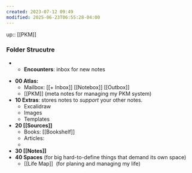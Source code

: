 ```yaml
---
created: 2023-07-12 09:49
modified: 2025-06-23T06:55:28-04:00
---
```

up::  [[PKM]]

### Folder Strucutre

+ + **Encounters**: inbox for new notes
- **00 Atlas:**
    - Mailbox: [[+ Inbox]] [[Notebox]] [[Outbox]]
    - [[PKM]] (meta notes for managing my PKM system)
- **10 Extras**: stores notes to *support* your other notes.
	- Excalidraw
	- Images
	- Templates
- **20 [[Sources]]**
    - Books: [[Bookshelf]]
    - Articles:
    - 
- **30 [[Notes]]**
- **40 Spaces** (for big hard-to-define things that demand its own space)
    - [[Life Map]]  (for planing and managing my life)
